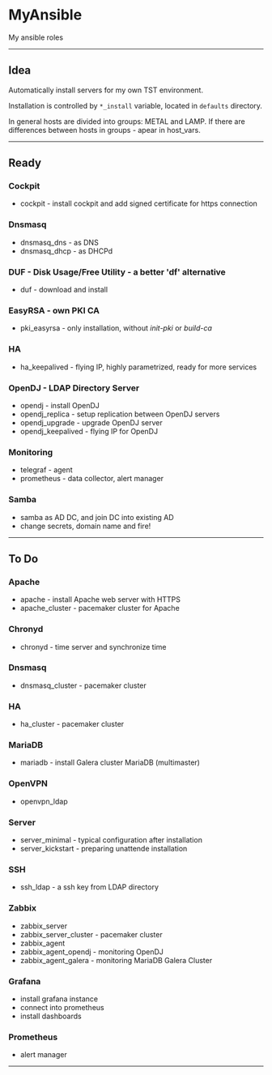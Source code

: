 # MyAnsible
My ansible roles

---

## Idea

Automatically install servers for my own TST environment.

Installation is controlled by `*_install` variable, located in `defaults` directory.

In general hosts are divided into groups: METAL and LAMP.
If there are differences between hosts in groups - apear in host_vars.

---

## Ready

### Cockpit
- cockpit - install cockpit and add signed certificate for https connection

### Dnsmasq
- dnsmasq_dns - as DNS
- dnsmasq_dhcp - as DHCPd

### DUF - Disk Usage/Free Utility - a better 'df' alternative
- duf - download and install

### EasyRSA - own PKI CA
- pki_easyrsa - only installation, without *init-pki* or *build-ca*

### HA
- ha_keepalived - flying IP, highly parametrized, ready for more services

### OpenDJ - LDAP Directory Server
- opendj - install OpenDJ
- opendj_replica - setup replication between OpenDJ servers
- opendj_upgrade - upgrade OpenDJ server
- opendj_keepalived - flying IP for OpenDJ
  
### Monitoring
- telegraf - agent
- prometheus - data collector, alert manager

### Samba
- samba as AD DC, and join DC into existing AD
- change secrets, domain name and fire!

---

## To Do

### Apache
- apache - install Apache web server with HTTPS
- apache_cluster - pacemaker cluster for Apache

### Chronyd
- chronyd - time server and synchronize time

### Dnsmasq
- dnsmasq_cluster - pacemaker cluster

### HA
- ha_cluster - pacemaker cluster

### MariaDB
- mariadb - install Galera cluster MariaDB (multimaster)

### OpenVPN
- openvpn_ldap

### Server
- server_minimal - typical configuration after installation
- server_kickstart - preparing unattende installation

### SSH
- ssh_ldap - a ssh key from LDAP directory

### Zabbix
- zabbix_server
- zabbix_server_cluster - pacemaker cluster
- zabbix_agent
- zabbix_agent_opendj - monitoring OpenDJ
- zabbix_agent_galera - monitoring MariaDB Galera Cluster

### Grafana
- install grafana instance
- connect into prometheus
- install dashboards

### Prometheus
- alert manager

---
